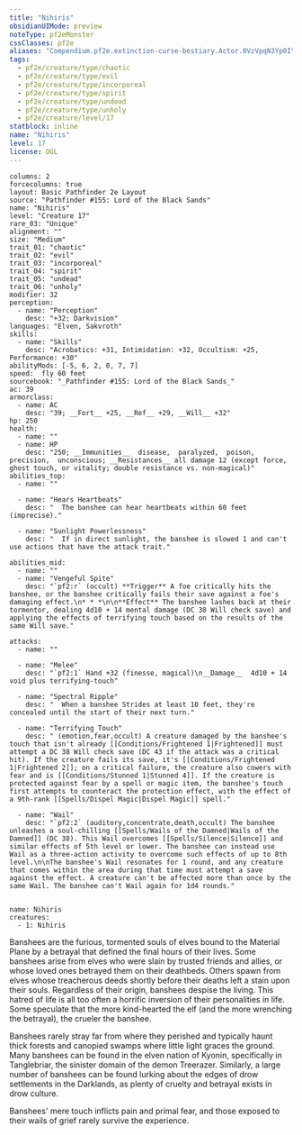 ```yaml
---
title: "Nihiris"
obsidianUIMode: preview
noteType: pf2eMonster
cssClasses: pf2e
aliases: "Compendium.pf2e.extinction-curse-bestiary.Actor.0VzVpqN3Yp0IY3C1" 
tags:
  - pf2e/creature/type/chaotic
  - pf2e/creature/type/evil
  - pf2e/creature/type/incorporeal
  - pf2e/creature/type/spirit
  - pf2e/creature/type/undead
  - pf2e/creature/type/unholy
  - pf2e/creature/level/17
statblock: inline
name: "Nihiris"
level: 17
license: OGL
---
```


```statblock
columns: 2
forcecolumns: true
layout: Basic Pathfinder 2e Layout
source: "Pathfinder #155: Lord of the Black Sands"
name: "Nihiris"
level: "Creature 17"
rare_03: "Unique"
alignment: ""
size: "Medium"
trait_01: "chaotic"
trait_02: "evil"
trait_03: "incorporeal"
trait_04: "spirit"
trait_05: "undead"
trait_06: "unholy"
modifier: 32
perception:
  - name: "Perception"
    desc: "+32; Darkvision"
languages: "Elven, Sakvroth"
skills:
  - name: "Skills"
    desc: "Acrobatics: +31, Intimidation: +32, Occultism: +25, Performance: +30"
abilityMods: [-5, 6, 2, 0, 7, 7]
speed:  fly 60 feet
sourcebook: "_Pathfinder #155: Lord of the Black Sands_"
ac: 39
armorclass:
  - name: AC
    desc: "39; __Fort__ +25, __Ref__ +29, __Will__ +32"
hp: 250
health:
  - name: ""
  - name: HP
    desc: "250; __Immunities__  disease,  paralyzed,  poison,  precision,  unconscious; __Resistances__ all damage 12 (except force, ghost touch, or vitality; double resistance vs. non-magical)"
abilities_top:
  - name: ""

  - name: "Hears Heartbeats"
    desc: "  The banshee can hear heartbeats within 60 feet (imprecise)."

  - name: "Sunlight Powerlessness"
    desc: "  If in direct sunlight, the banshee is slowed 1 and can't use actions that have the attack trait."

abilities_mid:
  - name: ""
  - name: "Vengeful Spite"
    desc: "`pf2:r` (occult) **Trigger** A foe critically hits the banshee, or the banshee critically fails their save against a foe's damaging effect.\n* * *\n\n**Effect** The banshee lashes back at their tormentor, dealing 4d10 + 14 mental damage (DC 38 Will check save) and applying the effects of terrifying touch based on the results of the same Will save."

attacks:
  - name: ""

  - name: "Melee"
    desc: "`pf2:1` Hand +32 (finesse, magical)\n__Damage__  4d10 + 14 void plus terrifying-touch"

  - name: "Spectral Ripple"
    desc: "  When a banshee Strides at least 10 feet, they're concealed until the start of their next turn."

  - name: "Terrifying Touch"
    desc: " (emotion,fear,occult) A creature damaged by the banshee's touch that isn't already [[Conditions/Frightened 1|Frightened]] must attempt a DC 38 Will check save (DC 43 if the attack was a critical hit). If the creature fails its save, it's [[Conditions/Frightened 1|Frightened 2]]; on a critical failure, the creature also cowers with fear and is [[Conditions/Stunned 1|Stunned 4]]. If the creature is protected against fear by a spell or magic item, the banshee's touch first attempts to counteract the protection effect, with the effect of a 9th-rank [[Spells/Dispel Magic|Dispel Magic]] spell."

  - name: "Wail"
    desc: "`pf2:2` (auditory,concentrate,death,occult) The banshee unleashes a soul-chilling [[Spells/Wails of the Damned|Wails of the Damned]] (DC 38). This Wail overcomes [[Spells/Silence|Silence]] and similar effects of 5th level or lower. The banshee can instead use Wail as a three-action activity to overcome such effects of up to 8th level.\n\nThe banshee's Wail resonates for 1 round, and any creature that comes within the area during that time must attempt a save against the effect. A creature can't be affected more than once by the same Wail. The banshee can't Wail again for 1d4 rounds."
 
```

```encounter-table
name: Nihiris
creatures:
  - 1: Nihiris
```



Banshees are the furious, tormented souls of elves bound to the Material Plane by a betrayal that defined the final hours of their lives. Some banshees arise from elves who were slain by trusted friends and allies, or whose loved ones betrayed them on their deathbeds. Others spawn from elves whose treacherous deeds shortly before their deaths left a stain upon their souls. Regardless of their origin, banshees despise the living. This hatred of life is all too often a horrific inversion of their personalities in life. Some speculate that the more kind-hearted the elf (and the more wrenching the betrayal), the crueler the banshee.

Banshees rarely stray far from where they perished and typically haunt thick forests and canopied swamps where little light graces the ground. Many banshees can be found in the elven nation of Kyonin, specifically in Tanglebriar, the sinister domain of the demon Treerazer. Similarly, a large number of banshees can be found lurking about the edges of drow settlements in the Darklands, as plenty of cruelty and betrayal exists in drow culture.

Banshees' mere touch inflicts pain and primal fear, and those exposed to their wails of grief rarely survive the experience.
